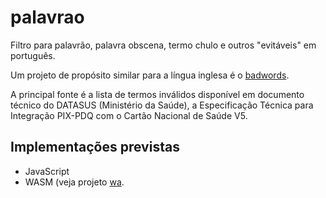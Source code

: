 # palavrao
Filtro para palavrão, palavra obscena, termo chulo e outros "evitáveis" em português.

Um projeto de propósito similar para a língua inglesa é o [badwords](https://github.com/web-mech/badwords).

A principal fonte é a lista de termos inválidos disponível em documento técnico do DATASUS (Ministério da Saúde), a Especificação Técnica para Integração PIX-PDQ com o Cartão Nacional de Saúde V5. 

## Implementações previstas

- JavaScript
- WASM (veja projeto [wa](https://github.com/kyriosdata/wa).
